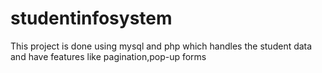 # studentinfosystem
This project is done using mysql and php  which handles the student data and have features like pagination,pop-up forms
